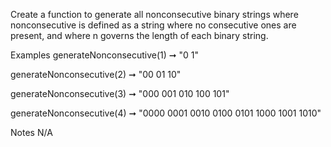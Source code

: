 Create a function to generate all nonconsecutive binary strings where nonconsecutive is defined as a string where no consecutive ones are present, and where n governs the length of each binary string.

Examples
generateNonconsecutive(1) ➞ "0 1"

generateNonconsecutive(2) ➞ "00 01 10"

generateNonconsecutive(3) ➞ "000 001 010 100 101"

generateNonconsecutive(4) ➞ "0000 0001 0010 0100 0101 1000 1001 1010"

Notes
N/A